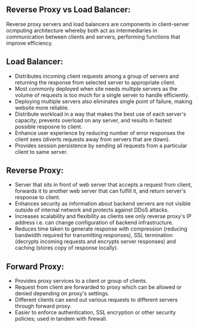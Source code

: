 ## Reverse Proxy vs Load Balancer:
Reverse proxy servers and load balancers are components in client-server ocmputing architecture whereby both act as intermediaries in communication between clients and servers, performing functions that improve efficiency.

## Load Balancer:
- Distributes incoming client requests among a group of servers and returning the response from selected server to appropriate client.
- Most commonly deployed when site needs multiple servers as the volume of requests is too much for a single server to handle efficiently.
- Deploying multiple servers also eliminates single point of failure, making website more reliable.
- Distribute workload in a way that makes the best use of each server's capacity, prevents overload on any server, and results in fastest possible resposne to client.
- Enhance user experience by reducing number of error responses the client sees (diverts requests away from servers that are down). 
- Provides session persistence by sending all requests from a particular client to same server.

## Reverse Proxy:
- Server that sits in front of web server that accepts a request from client, forwards it to another web server that can fulfill it, and return server's response to client. 
- Enhances security as information about backend servers are not visible outside of internal network and protects against DDoS attacks.
- Increases scalability and flexibility as clients see only reverse proxy's IP address i.e. can change configuration of backend infrastructure. 
- Reduces time taken to generate response with compression (reducing bandwidth required for transmitting responses), SSL termination (decrypts incoming requests and encrypts server responses) and caching (stores copy of response locally).

## Forward Proxy:
- Provides proxy services to a client or group of clients.
- Request from client are forwarded to proxy which can be allowed or denied depending on proxy's settings.
- Different clients can send out various requests to different servers through forward proxy.
- Easier to enforce authentication, SSL encryption or other security policies; used in tandem with firewall. 
